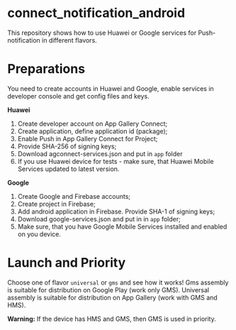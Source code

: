 # connect_notification_android
This repository shows how to use Huawei or Google services for Push-notification in different flavors.
# Preparations
You need to create accounts in Huawei and Google, enable services in developer console and get config files and keys.

**Huawei**

1. Create developer account on App Gallery Connect;
2. Create application, define application id (package);
3. Enable Push in App Gallery Connect for Project;
4. Provide SHA-256 of signing keys;
5. Download agconnect-services.json and put in `app` folder
6. If you use Huawei device for tests - make sure, that Huawei Mobile Services updated to latest version.

**Google**

1. Create Google and Firebase accounts;
2. Create project in Firebase;
3. Add android application in Firebase. Provide SHA-1 of signing keys;
4. Download google-services.json and put in in `app` folder;
5. Make sure, that you have Google Mobile Services installed and enabled on you device.

# Launch and Priority
Choose one of flavor `universal` or `gms` and see how it works!
Gms assembly is suitable for distribution on Google Play (work only GMS). Universal assembly is suitable for distribution on App Gallery (work with GMS and HMS).

**Warning:** If the device has HMS and GMS, then GMS is used in priority.
